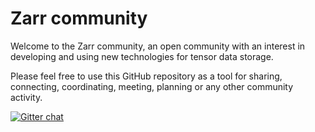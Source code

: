 # Zarr community

Welcome to the Zarr community, an open community with an interest in developing and using new technologies for tensor data storage.

Please feel free to use this GitHub repository as a tool for sharing, connecting, coordinating, meeting, planning or any other community activity. 

[![Gitter chat](https://badges.gitter.im/zarr-developers/community.svg)](https://gitter.im/zarr-developers/community)
